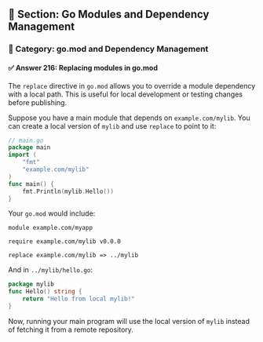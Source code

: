 ## 📘 Section: Go Modules and Dependency Management  
### 🔹 Category: go.mod and Dependency Management  
#### ✅ Answer 216: Replacing modules in go.mod

The `replace` directive in `go.mod` allows you to override a module dependency with a local path. This is useful for local development or testing changes before publishing.

Suppose you have a main module that depends on `example.com/mylib`. You can create a local version of `mylib` and use `replace` to point to it:

```go
// main.go
package main
import (
    "fmt"
    "example.com/mylib"
)
func main() {
    fmt.Println(mylib.Hello())
}
```

Your `go.mod` would include:

```
module example.com/myapp

require example.com/mylib v0.0.0

replace example.com/mylib => ../mylib
```

And in `../mylib/hello.go`:

```go
package mylib
func Hello() string {
    return "Hello from local mylib!"
}
```

Now, running your main program will use the local version of `mylib` instead of fetching it from a remote repository.
